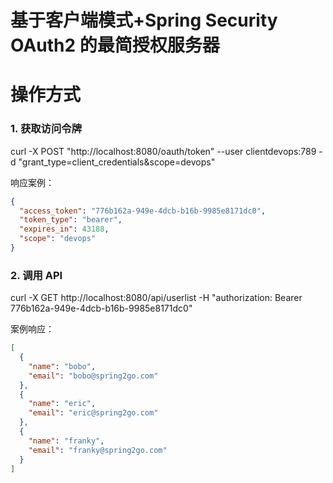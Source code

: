 # 基于客户端模式+Spring Security OAuth2 的最简授权服务器

# 操作方式

### 1. 获取访问令牌

curl -X POST "http://localhost:8080/oauth/token" --user clientdevops:789 -d
"grant_type=client_credentials&scope=devops"

响应案例：

```json
{
  "access_token": "776b162a-949e-4dcb-b16b-9985e8171dc0",
  "token_type": "bearer",
  "expires_in": 43188,
  "scope": "devops"
}
```

### 2. 调用 API

curl -X GET http://localhost:8080/api/userlist -H "authorization: Bearer 776b162a-949e-4dcb-b16b-9985e8171dc0"

案例响应：

```json
[
  {
    "name": "bobo",
    "email": "bobo@spring2go.com"
  },
  {
    "name": "eric",
    "email": "eric@spring2go.com"
  },
  {
    "name": "franky",
    "email": "franky@spring2go.com"
  }
]
```
